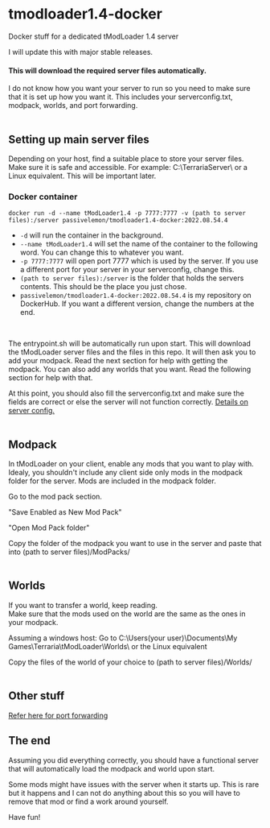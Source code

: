 # tmodloader1.4-docker </br>
Docker stuff for a dedicated tModLoader 1.4 server </br>

I will update this with major stable releases. </br>

#### This will download the required server files automatically. </br>

I do not know how you want your server to run so you need to make sure that it is set up how you want it. This includes your serverconfig.txt, modpack, worlds, and port forwarding. </br>
</br>

## Setting up main server files </br>
Depending on your host, find a suitable place to store your server files. Make sure it is safe and accessible. For example: C:\TerrariaServer\ or a Linux equivalent. This will be important later. </br>

### Docker container </br>
```
docker run -d --name tModLoader1.4 -p 7777:7777 -v (path to server files):/server passivelemon/tmodloader1.4-docker:2022.08.54.4
```
 - `-d` will run the container in the background.
 - `--name tModLoader1.4` will set the name of the container to the following word. You can change this to whatever you want.
 - `-p 7777:7777` will open port 7777 which is used by the server. If you use a different port for your server in your serverconfig, change this.
 - `(path to server files):/server` is the folder that holds the servers contents. This should be the place you just chose.
 - `passivelemon/tmodloader1.4-docker:2022.08.54.4` is my repository on DockerHub. If you want a different version, change the numbers at the end.
</br>

The entrypoint.sh will be automatically run upon start. This will download the tModLoader server files and the files in this repo. It will then ask you to add your modpack. Read the next section for help with getting the modpack. You can also add any worlds that you want. Read the following section for help with that. </br>

At this point, you should also fill the serverconfig.txt and make sure the fields are correct or else the server will not function correctly. [Details on server config.](https://github.com/tModLoader/tModLoader/wiki/Starting-a-modded-server) </br>
</br>

## Modpack </br>
In tModLoader on your client, enable any mods that you want to play with. Idealy, you shouldn't include any client side only mods in the modpack folder for the server. Mods are included in the modpack folder. </br>

Go to the mod pack section. </br>

"Save Enabled as New Mod Pack" </br>

"Open Mod Pack folder" </br>

Copy the folder of the modpack you want to use in the server and paste that into (path to server files)/ModPacks/ </br>
</br>

## Worlds </br>
If you want to transfer a world, keep reading. </br>
Make sure that the mods used on the world are the same as the ones in your modpack. </br>

Assuming a windows host:
Go to C:\Users\(your user)\Documents\My Games\Terraria\tModLoader\Worlds\ or the Linux equivalent </br>

Copy the files of the world of your choice to (path to server files)/Worlds/ </br>
</br>

## Other stuff </br>
[Refer here for port forwarding](https://terraria.fandom.com/wiki/Guide:Setting_up_a_Terraria_server#PF) </br>

## The end </br>
Assuming you did everything correctly, you should have a functional server that will automatically load the modpack and world upon start.</br>

Some mods might have issues with the server when it starts up. This is rare but it happens and I can not do anything about this so you will have to remove that mod or find a work around yourself. </br>

Have fun! </br>
